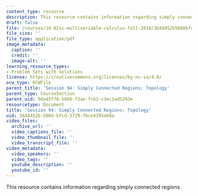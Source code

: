 ```yaml
---
content_type: resource
description: This resource contains information regarding simply connected regions.
draft: false
file: /courses/18-02sc-multivariable-calculus-fall-2010/3b4d452b5066bfcd3729fbce4195e68a_MIT18_02SC_pb_94_comb.pdf
file_size: ''
file_type: application/pdf
image_metadata:
  caption: ''
  credit: ''
  image-alt: ''
learning_resource_types:
- Problem Sets with Solutions
license: https://creativecommons.org/licenses/by-nc-sa/4.0/
ocw_type: OCWFile
parent_title: 'Session 94: Simply Connected Regions; Topology'
parent_type: CourseSection
parent_uid: 9da45f78-5868-f3ae-fcb2-c3ec1ad5293e
resourcetype: Document
title: 'Session 94: Simply Connected Regions; Topology'
uid: 3b4d452b-5066-bfcd-3729-fbce4195e68a
video_files:
  archive_url: ''
  video_captions_file: ''
  video_thumbnail_file: ''
  video_transcript_file: ''
video_metadata:
  video_speakers: ''
  video_tags: ''
  youtube_description: ''
  youtube_id: ''
---
```

This resource contains information regarding simply connected regions.